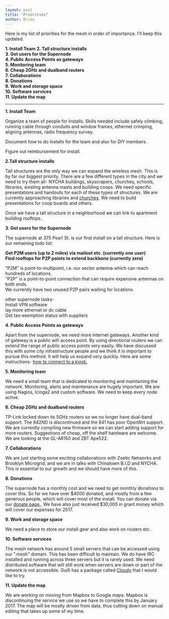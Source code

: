 ```yaml
---
layout: post
title: "Priorities"
author: Brian
---
```

Here is my list of priorities for the mesh in order of importance. I'll keep this updated.

**1. Install Team**
**2. Tall structure installs**  
**3. Get users for the Supernode**  
**4. Public Access Points as gateways**  
**5. Monitoring team**  
**6. Cheap 2GHz and dualband routers**  
**7. Collaborations**  
**8. Donations**  
**9. Work and storage space**  
**10. Software services**  
**11. Update the map**

---
**1. Install Team**

Organize a team of people for installs. Skills needed include safely climbing, running cable through conduits and window frames, ethernet crimping, aligning antennas, radio frequency survey.

Document how to do installs for the team and also for DIY members.

Figure out reimbursement for install.

**2.Tall structure installs**

Tall structures are the only way we can expand the wireless mesh. This is by far our biggest priority. There are a few different types in the city and we need to try them all- NYCHA buildings, skyscrapers, churches, schools, libraries, existing antenna masts and building coops. We need specific presentations and handouts for each of these types of structures. We are currently approaching libraries and [churches](../../leaflet/church.pdf). We need to build presentations for coop boards and others.  

Once we have a tall structure in a neighborhood we can link to apartment building rooftops.

**3. Get users for the Supernode**

The supernode at 375 Pearl St. is our first install on a tall structure. Here is our remaining todo list:

**Get P2M users (up to 2 miles) via mailout etc. (currently one user)**  
**Find rooftops for P2P points to extend backbone (currently zero)**

"P2M" is point-to-multipoint, i.e. our sector antenna which can reach hundreds of locations.    
"P2P" is a point-to-point connection that can require expensive antennas on both ends.  
We currently have two unused P2P pairs waiting for locations.

other supernode tasks-  
Install VPN software  
lay more ethernet or dc cable  
Get tax-exemption status with suppliers  

**4. Public Access Points as gateways**

Apart from the supernode, we need more internet gateways. Another kind of gateway is a public wifi access point. By using directional routers we can extend the range of public access points very easily. We have discussed this with some city infrastructure people and we think it is important to pursue this method. It will help us expand very quickly. Here are some instructions- [how to connect to a kiosk.](../public-access-points)

**5. Monitoring team**

We need a small team that is dedicated to monitoring and maintaining the network. Monitoring, alerts and maintenance are hugely important. We are using Nagios, Icinga2 and custom software. We need to keep every node active.

**6. Cheap 2GHz and dualband routers**

TP-Link locked down its 5GHz routers so we no longer have dual-band support. The 842ND is discontinued and the 841 has poor OpenWrt support. We are currently compiling new firmware so we can start adding support for more routers. Suggestions of cheap, off the shelf hardware are welcome. We are looking at the GL-AR150 and ZBT Ape522.

**7. Collaborations**

We are just starting some exciting collaborations with Zoetic Networks and Brooklyn Microgrid, and we are in talks with Chinatown B.I.D and NYCHA. This is essential to our growth and we should have more of this. 

**8. Donations**

The supernode has a monthly cost and we need to get monthly donations to cover this. So far we have over $4000 donated, and mostly from a few generous people, which will cover most of the install. You can donate via our [donate page.](../../donate). We have also just received $30,000 in grant money which will cover our expenses for 2017.

**9. Work and storage space**

We need a place to store our install gear and also work on routers etc.

**10. Software services**

The mesh network has around 5 small servers that can be accessed using our ".mesh" domain. This has been difficult to maintain. We do have IRC installed and running across three servers but it is rarely used. We need distributed software that will still work when servers are down or part of the network is not accessible. Guifi has a package called [Cloudy](http://cloudy.community/) that I would like to try.

**11. Update the map**

We are working on moving from Mapbox to Google maps. Mapbox is discontinuing the service we use so we have to complete this by January 2017. The map will be mostly driven from data, thus cutting down on manual editing that takes up some of my time.




